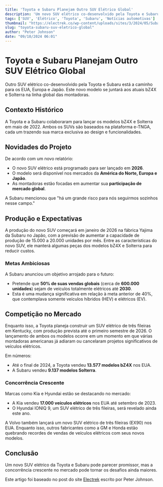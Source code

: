 ```yaml
---
title: 'Toyota e Subaru Planejam Outro SUV Elétrico Global'
description: 'Um novo SUV elétrico co-desenvolvido pela Toyota e Subaru será lançado em 2026, ampliando a linha de veículos elétricos das montadoras no mercado global.'
tags: ['SUV', 'Elétrico', 'Toyota', 'Subaru', 'Notícias automotivas']
thumbnail: "https://electrek.co/wp-content/uploads/sites/3/2024/05/Subaru-Toyota-new-EVs.jpeg?quality=82&strip=all&w=1400"
slug: "toyota-subaru-suv-eletrico-global"
author: "Peter Johnson"
date: "09/10/2024 06:01"
---
```


# Toyota e Subaru Planejam Outro SUV Elétrico Global

Outro SUV elétrico co-desenvolvido pela Toyota e Subaru está a caminho para os EUA, Europa e Japão. Este novo modelo se juntará aos atuais bZ4X e Solterra na linha global das montadoras.

## Contexto Histórico
A Toyota e a Subaru colaboraram para lançar os modelos bZ4X e Solterra em maio de 2022. Ambos os SUVs são baseados na plataforma e-TNGA, cada um trazendo sua marca exclusiva ao design e funcionalidades.

## Novidades do Projeto
De acordo com um novo relatório:
- O novo SUV elétrico está programado para ser lançado em **2026**.
- O modelo será disponível nos mercados da **América do Norte, Europa e Japão**.
- As montadoras estão focadas em aumentar sua **participação de mercado global**.

A Subaru mencionou que "há um grande risco para nós seguirmos sozinhos nesse campo."

## Produção e Expectativas
A produção do novo SUV começará em janeiro de 2026 na fábrica Yajima da Subaru no Japão, com a previsão de aumentar a capacidade de produção de 15.000 a 20.000 unidades por mês. Entre as características do novo SUV, ele manterá algumas peças dos modelos bZ4X e Solterra para
reducir custos.

### Metas Ambiciosas
A Subaru anunciou um objetivo arrojado para o futuro:
- Pretende que **50% de suas vendas globais** (cerca de **600.000 unidades**) sejam de veículos totalmente elétricos até **2030**.
- Esta é uma mudança significativa em relação à meta anterior de 40%, que contemplava somente veículos híbridos (HEV) e elétricos (EV).

## Competição no Mercado
Enquanto isso, a Toyota planeja construir um SUV elétrico de três fileiras em Kentucky, com produção prevista até o primeiro semestre de 2026. O lançamento de ambos os modelos ocorre em um momento em que várias montadoras americanas já adiaram ou cancelaram projetos significativos de veículos elétricos.

Em números:
- Até o final de 2024, a Toyota vendeu **13.577 modelos bZ4X** nos EUA.
- A Subaru vendeu **9.137 modelos Solterra**.

### Concorrência Crescente
Marcas como Kia e Hyundai estão se destacando no mercado:
- A Kia vendeu **17.000 veículos elétricos** nos EUA até setembro de 2023.
- O Hyundai IONIQ 9, um SUV elétrico de três fileiras, será revelado ainda este ano.

A Volvo também lançará um novo SUV elétrico de três fileiras (EX90) nos EUA. Enquanto isso, outros fabricantes como a GM e Honda estão quebrando recordes de vendas de veículos elétricos com seus novos modelos.

## Conclusão
Um novo SUV elétrico da Toyota e Subaru pode parecer promissor, mas a concorrência crescente no mercado pode tornar os desafios ainda maiores.

Este artigo foi baseado no post do site [Electrek](https://electrek.co/2024/10/08/toyota-subaru-plan-another-electric-suv-join-bz4x-solterra/) escrito por Peter Johnson.